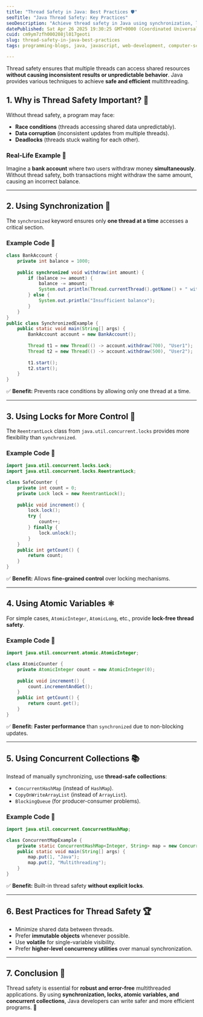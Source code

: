 ```yaml
---
title: "Thread Safety in Java: Best Practices 🛡️"
seoTitle: "Java Thread Safety: Key Practices"
seoDescription: "Achieve thread safety in Java using synchronization, locks, atomic variables, and concurrent collections for robust multithreaded applications"
datePublished: Sat Apr 26 2025 19:30:25 GMT+0000 (Coordinated Universal Time)
cuid: cm9ym7zfh000208jl017geoti
slug: thread-safety-in-java-best-practices
tags: programming-blogs, java, javascript, web-development, computer-science, webdev, developer, coding, devops, programming-languages, threads, dsa, codenewbies, programming-tips, dsainjava

---
```


Thread safety ensures that multiple threads can access shared resources **without causing inconsistent results or unpredictable behavior**. Java provides various techniques to achieve **safe and efficient** multithreading.

## 1. Why is Thread Safety Important? 🤔
Without thread safety, a program may face:
- **Race conditions** (threads accessing shared data unpredictably).
- **Data corruption** (inconsistent updates from multiple threads).
- **Deadlocks** (threads stuck waiting for each other).

### Real-Life Example 🏦
Imagine a **bank account** where two users withdraw money **simultaneously**. Without thread safety, both transactions might withdraw the same amount, causing an incorrect balance.

---

## 2. Using Synchronization 🔄
The `synchronized` keyword ensures only **one thread at a time** accesses a critical section.

### Example Code 📝
```java
class BankAccount {
    private int balance = 1000;
    
    public synchronized void withdraw(int amount) {
        if (balance >= amount) {
            balance -= amount;
            System.out.println(Thread.currentThread().getName() + " withdrew " + amount + ", Remaining balance: " + balance);
        } else {
            System.out.println("Insufficient balance");
        }
    }
}
public class SynchronizedExample {
    public static void main(String[] args) {
        BankAccount account = new BankAccount();
        
        Thread t1 = new Thread(() -> account.withdraw(700), "User1");
        Thread t2 = new Thread(() -> account.withdraw(500), "User2");
        
        t1.start();
        t2.start();
    }
}
```
✅ **Benefit:** Prevents race conditions by allowing only one thread at a time.

---

## 3. Using Locks for More Control 🔐
The `ReentrantLock` class from `java.util.concurrent.locks` provides more flexibility than `synchronized`.

### Example Code 📝
```java
import java.util.concurrent.locks.Lock;
import java.util.concurrent.locks.ReentrantLock;

class SafeCounter {
    private int count = 0;
    private Lock lock = new ReentrantLock();
    
    public void increment() {
        lock.lock();
        try {
            count++;
        } finally {
            lock.unlock();
        }
    }
    public int getCount() {
        return count;
    }
}
```
✅ **Benefit:** Allows **fine-grained control** over locking mechanisms.

---

## 4. Using Atomic Variables ⚛️
For simple cases, `AtomicInteger`, `AtomicLong`, etc., provide **lock-free thread safety**.

### Example Code 📝
```java
import java.util.concurrent.atomic.AtomicInteger;

class AtomicCounter {
    private AtomicInteger count = new AtomicInteger(0);
    
    public void increment() {
        count.incrementAndGet();
    }
    public int getCount() {
        return count.get();
    }
}
```
✅ **Benefit:** **Faster performance** than `synchronized` due to non-blocking updates.

---

## 5. Using Concurrent Collections 📚
Instead of manually synchronizing, use **thread-safe collections**:
- `ConcurrentHashMap` (instead of `HashMap`).
- `CopyOnWriteArrayList` (instead of `ArrayList`).
- `BlockingQueue` (for producer-consumer problems).

### Example Code 📝
```java
import java.util.concurrent.ConcurrentHashMap;

class ConcurrentMapExample {
    private static ConcurrentHashMap<Integer, String> map = new ConcurrentHashMap<>();
    public static void main(String[] args) {
        map.put(1, "Java");
        map.put(2, "Multithreading");
    }
}
```
✅ **Benefit:** Built-in thread safety **without explicit locks**.

---

## 6. Best Practices for Thread Safety 🏆
- Minimize shared data between threads.
- Prefer **immutable objects** whenever possible.
- Use **volatile** for single-variable visibility.
- Prefer **higher-level concurrency utilities** over manual synchronization.

---

## 7. Conclusion 🎯
Thread safety is essential for **robust and error-free** multithreaded applications. By using **synchronization, locks, atomic variables, and concurrent collections**, Java developers can write safer and more efficient programs. 🚀

